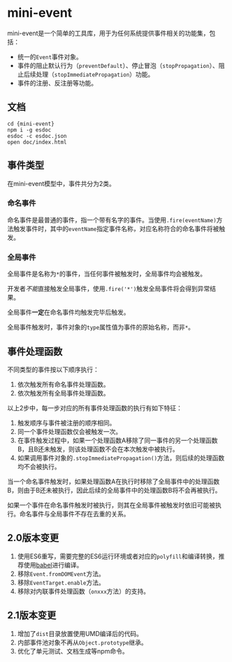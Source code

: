 # mini-event

mini-event是一个简单的工具库，用于为任何系统提供事件相关的功能集，包括：

- 统一的`Event`事件对象。
- 事件的阻止默认行为（`preventDefault`）、停止冒泡（`stopPropagation`）、阻止后续处理（`stopImmediatePropagation`）功能。
- 事件的注册、反注册等功能。

## 文档

    cd {mini-event}
    npm i -g esdoc
    esdoc -c esdoc.json
    open doc/index.html

## 事件类型

在mini-event模型中，事件共分为2类。

### 命名事件

命名事件是最普通的事件，指一个带有名字的事件。当使用`.fire(eventName)`方法触发事件时，其中的`eventName`指定事件名称，对应名称符合的命名事件将被触发。

### 全局事件

全局事件是名称为`*`的事件，当任何事件被触发时，全局事件均会被触发。

开发者*不能*直接触发全局事件，使用`.fire('*')`触发全局事件将会得到异常结果。

全局事件**一定**在命名事件均触发完毕后触发。

全局事件触发时，事件对象的`type`属性值为事件的原始名称，而非`*`。

## 事件处理函数

不同类型的事件按以下顺序执行：

1. 依次触发所有命名事件处理函数。
2. 依次触发所有全局事件处理函数。

以上2步中，每一步对应的所有事件处理函数的执行有如下特征：

1. 触发顺序与事件被注册的顺序相同。
2. 同一个事件处理函数仅会被触发一次。
3. 在事件触发过程中，如果一个处理函数A移除了同一事件的另一个处理函数B，且B还未触发，则该处理函数不会在本次触发中被执行。
3. 如果调用事件对象的`.stopImmediatePropagation()`方法，则后续的处理函数均不会被执行。

当一个命名事件触发时，如果处理函数A在执行时移除了全局事件中的处理函数B，则由于B还未被执行，因此后续的全局事件中的处理函数B将不会再被执行。

如果一个事件在命名事件触发时被执行，则其在全局事件被触发时依旧可能被执行。命名事件与全局事件不存在去重的关系。

## 2.0版本变更

1. 使用ES6重写，需要完整的ES6运行环境或者对应的`polyfill`和编译转换，推荐使用[babel](http://babeljs.io/)进行编译。
2. 移除`Event.fromDOMEvent`方法。
3. 移除`EventTarget.enable`方法。
4. 移除对内联事件处理函数（`onxxx`方法）的支持。

## 2.1版本变更

1. 增加了`dist`目录放置使用UMD编译后的代码。
2. 内部事件池对象不再从`Object.prototype`继承。
3. 优化了单元测试、文档生成等npm命令。
